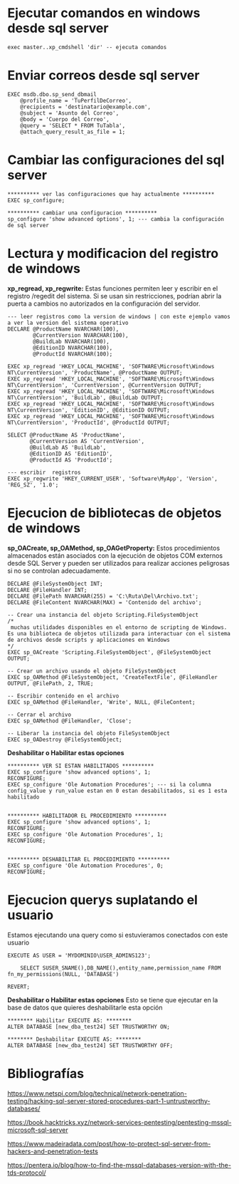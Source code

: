 
# Ejecutar comandos en windows desde sql server 
```
exec master..xp_cmdshell 'dir' -- ejecuta comandos 
```

# Enviar correos desde sql server 
```
EXEC msdb.dbo.sp_send_dbmail  
    @profile_name = 'TuPerfilDeCorreo',  
    @recipients = 'destinatario@example.com',  
    @subject = 'Asunto del Correo',  
    @body = 'Cuerpo del Correo',
    @query = 'SELECT * FROM TuTabla',
    @attach_query_result_as_file = 1;
```

# Cambiar las configuraciones del sql server 
```
********** ver las configuraciones que hay actualmente **********
EXEC sp_configure;

********** cambiar una configuracion **********
sp_configure 'show advanced options', 1; --- cambia la configuración de sql server 
```

# Lectura y modificacion del registro de windows 
**xp_regread, xp_regwrite:** Estas funciones permiten leer y escribir en el registro /regedit del sistema. Si se usan sin restricciones, podrían abrir la puerta a cambios no autorizados en la configuración del servidor.
```
--- leer registros como la version de windows | con este ejemplo vamos a ver la version del sistema operativo 
DECLARE @ProductName NVARCHAR(100), 
        @CurrentVersion NVARCHAR(100), 
        @BuildLab NVARCHAR(100),
        @EditionID NVARCHAR(100),
        @ProductId NVARCHAR(100);

EXEC xp_regread 'HKEY_LOCAL_MACHINE', 'SOFTWARE\Microsoft\Windows NT\CurrentVersion', 'ProductName', @ProductName OUTPUT;
EXEC xp_regread 'HKEY_LOCAL_MACHINE', 'SOFTWARE\Microsoft\Windows NT\CurrentVersion', 'CurrentVersion', @CurrentVersion OUTPUT;
EXEC xp_regread 'HKEY_LOCAL_MACHINE', 'SOFTWARE\Microsoft\Windows NT\CurrentVersion', 'BuildLab', @BuildLab OUTPUT;
EXEC xp_regread 'HKEY_LOCAL_MACHINE', 'SOFTWARE\Microsoft\Windows NT\CurrentVersion', 'EditionID', @EditionID OUTPUT;
EXEC xp_regread 'HKEY_LOCAL_MACHINE', 'SOFTWARE\Microsoft\Windows NT\CurrentVersion', 'ProductId', @ProductId OUTPUT;

SELECT @ProductName AS 'ProductName',
       @CurrentVersion AS 'CurrentVersion',
       @BuildLab AS 'BuildLab',
       @EditionID AS 'EditionID',
       @ProductId AS 'ProductId';

--- escribir  registros
EXEC xp_regwrite 'HKEY_CURRENT_USER', 'Software\MyApp', 'Version', 'REG_SZ', '1.0';
```


# Ejecucion de bibliotecas de objetos de windows 
**sp_OACreate, sp_OAMethod, sp_OAGetProperty:** Estos procedimientos almacenados están asociados con la ejecución de objetos COM externos desde SQL Server y pueden ser utilizados para realizar acciones peligrosas si no se controlan adecuadamente.
```
DECLARE @FileSystemObject INT;
DECLARE @FileHandler INT;
DECLARE @FilePath NVARCHAR(255) = 'C:\Ruta\Del\Archivo.txt';
DECLARE @FileContent NVARCHAR(MAX) = 'Contenido del archivo';

-- Crear una instancia del objeto Scripting.FileSystemObject
/*
 muchas utilidades disponibles en el entorno de scripting de Windows. Es una biblioteca de objetos utilizada para interactuar con el sistema de archivos desde scripts y aplicaciones en Windows
*/
EXEC sp_OACreate 'Scripting.FileSystemObject', @FileSystemObject OUTPUT;

-- Crear un archivo usando el objeto FileSystemObject
EXEC sp_OAMethod @FileSystemObject, 'CreateTextFile', @FileHandler OUTPUT, @FilePath, 2, TRUE;

-- Escribir contenido en el archivo
EXEC sp_OAMethod @FileHandler, 'Write', NULL, @FileContent;

-- Cerrar el archivo
EXEC sp_OAMethod @FileHandler, 'Close';

-- Liberar la instancia del objeto FileSystemObject
EXEC sp_OADestroy @FileSystemObject;
```


**Deshabilitar o Habilitar estas opciones**
```
********** VER SI ESTAN HABILITADOS **********
EXEC sp_configure 'show advanced options', 1;
RECONFIGURE;
EXEC sp_configure 'Ole Automation Procedures'; --- si la columna config_value y run_value estan en 0 estan desabilitados, si es 1 esta habilitado


********** HABILITADOR EL PROCEDIMIENTO **********
EXEC sp_configure 'show advanced options', 1;
RECONFIGURE;
EXEC sp_configure 'Ole Automation Procedures', 1;
RECONFIGURE;


********** DESHABILITAR EL PROCEDIMIENTO **********
EXEC sp_configure 'Ole Automation Procedures', 0;
RECONFIGURE;
```


# Ejecucion querys suplatando el usuario 
Estamos ejecutando una query como si estuvieramos conectados con este usuario
```
EXECUTE AS USER = 'MYDOMINIO\USER_ADMINS123';

	SELECT SUSER_SNAME(),DB_NAME(),entity_name,permission_name FROM fn_my_permissions(NULL, 'DATABASE') 

REVERT;
```

**Deshabilitar o Habilitar estas opciones**
Esto se tiene que ejecutar en la base de datos que quieres deshabilitarle esta opción
```
******** Habilitar EXECUTE AS: ******** 
ALTER DATABASE [new_dba_test24] SET TRUSTWORTHY ON;

******** Deshabilitar EXECUTE AS: ********
ALTER DATABASE [new_dba_test24] SET TRUSTWORTHY OFF;
```




# Bibliografías 
https://www.netspi.com/blog/technical/network-penetration-testing/hacking-sql-server-stored-procedures-part-1-untrustworthy-databases/

https://book.hacktricks.xyz/network-services-pentesting/pentesting-mssql-microsoft-sql-server 

https://www.madeiradata.com/post/how-to-protect-sql-server-from-hackers-and-penetration-tests

https://pentera.io/blog/how-to-find-the-mssql-databases-version-with-the-tds-protocol/




